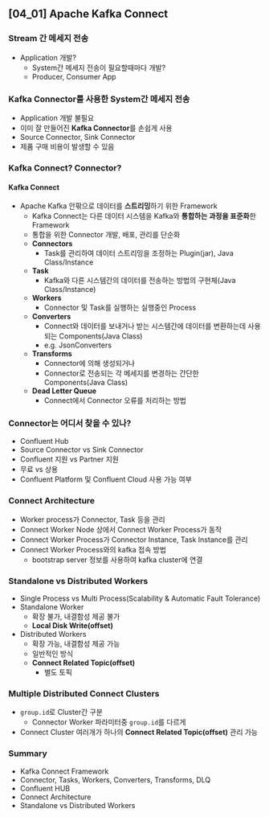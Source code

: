 ## [04_01] Apache Kafka Connect

### Stream 간 메세지 전송
- Application 개발?
  - System간 메세지 전송이 필요할때마다 개발?
  - Producer, Consumer App

### Kafka Connector를 사용한 System간 메세지 전송
- Application 개발 불필요
- 이미 잘 만들어진 **Kafka Connector**를 손쉽게 사용
- Source Connector, Sink Connector
- 제품 구매 비용이 발생할 수 있음

### Kafka Connect? Connector?

#### Kafka Connect
- Apache Kafka 안팎으로 데이터를 **스트리밍**하기 위한 Framework
  - Kafka Connect는 다른 데이터 시스템을 Kafka와 **통합하는 과정을 표준화**한 Framework
  - 통합을 위한 Connector 개발, 배포, 관리를 단순화
  - **Connectors**
    - Task를 관리하여 데이터 스트리밍을 조정하는 Plugin(jar), Java Class/Instance
  - **Task**
    - Kafka와 다른 시스템간의 데이터를 전송하는 방법의 구현체(Java Class/Instance)
  - **Workers**
    - Connector 및 Task를 실행하는 실행중인 Process
  - **Converters**
    - Connect와 데이터를 보내거나 받는 시스템간에 데이터를 변환하는데 사용되는 Components(Java Class)
    - e.g. JsonConverters
  - **Transforms**
    - Connector에 의해 생성되거나
    - Connector로 전송되는 각 메세지를 변경하는 간단한 Components(Java Class)
  - **Dead Letter Queue**
    - Connect에서 Connector 오류를 처리하는 방법

### Connector는 어디서 찾을 수 있나?
- Confluent Hub
- Source Connector vs Sink Connector
- Confluent 지원 vs Partner 지원
- 무료 vs 상용
- Confluent Platform 및 Confluent Cloud 사용 가능 여부

### Connect Architecture
- Worker process가 Connector, Task 등을 관리
- Connect Worker Node 상에서 Connect Worker Process가 동작
- Connect Worker Process가 Connector Instance, Task Instance를 관리
- Connect Worker Process와의 kafka 접속 방법
  - bootstrap server 정보를 사용하여 kafka cluster에 연결

### Standalone vs Distributed Workers
- Single Process vs Multi Process(Scalability & Automatic Fault Tolerance)
- Standalone Worker
  - 확장 불가, 내결함성 제공 불가
  - **Local Disk Write(offset)**
- Distributed Workers
  - 확장 가능, 내결함성 제공 가능
  - 일반적인 방식
  - **Connect Related Topic(offset)**
    - 별도 토픽

### Multiple Distributed Connect Clusters
- `group.id`로 Cluster간 구분
  - Connector Worker 파라미터중 `group.id`를 다르게
- Connect Cluster 여러개가 하나의 **Connect Related Topic(offset)** 관리 가능

### Summary
- Kafka Connect Framework
- Connector, Tasks, Workers, Converters, Transforms, DLQ
- Confluent HUB
- Connect Architecture
- Standalone vs Distributed Workers